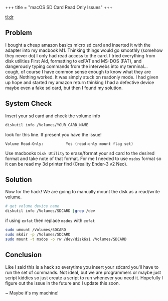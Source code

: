 +++
title = "macOS SD Card Read Only Issues"
+++

[tl;dr](#solution)

## Problem

I bought a cheap amazon basics micro sd card and inserted it with the adapter into my macbook M1. Thinking things would go smoothly (somehow they never do) I only had read access to the card. I tried everything from disk utilities First Aid, formatting to exFAT and MS-DOS (FAT), and dangerously typing commands from the interwebs into my terminal... cough, of course I have common sense enough to know what they are doing. Nothing worked. It was simply stuck on readonly mode. I had given up hope and started my amazon return thinking I had a defective device maybe even a fake sd card, but then I found my solution.


## System Check

Insert your sd card and check the volume info
```bash
diskutil info /Volumes/YOUR_CARD_NAME
```

look for this line. If present you have the issue!
```shell
Volume Read-Only:          Yes (read-only mount flag set)
```

<!-- [script](/scripts/sdcard_fix.sh?view=true) -->

Use macbooks `Disk Utility` to erase/format your sd card to the desired format and take note of that format. For me I needed to use `msdos` format so it can be read my 3d printer find (Creality Ender-3 v2 Neo).

## Solution

Now for the hack! We are going to manually mount the disk as a read/write volume.

```bash
# get volume device name
diskutil info /Volumes/SDCARD |grep /dev
```

if using `exfat` then replace `msdos` with `exfat`
```bash
sudo umount /Volumes/SDCARD
sudo mkdir -p /Volumes/SDCARD
sudo mount -t msdos -o rw /dev/disk6s1 /Volumes/SDCARD
```

## Conclusion

Like I said this is a hack so everytime you insert your sdcard you'll have to run the set of commands. Not ideal, but we are programmers or maybe just script kiddies so just create a script to run whenever you need it. Hopefully I figure out the issue in the future and I update this soon. 

~ Maybe it's my machine!